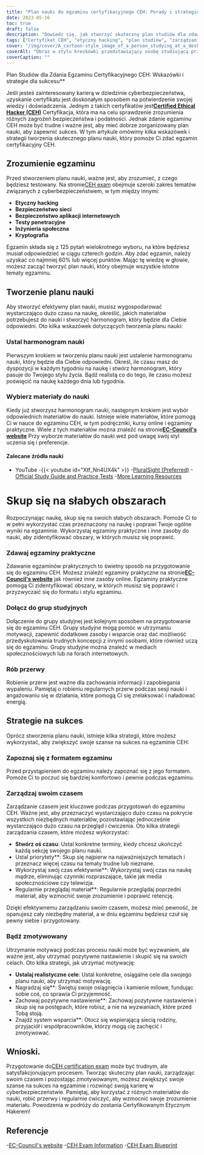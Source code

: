 ```yaml
---
title: "Plan nauki do egzaminu certyfikacyjnego CEH: Porady i strategie"
date: 2023-05-16
toc: true
draft: false
description: "Dowiedz się, jak stworzyć skuteczny plan studiów dla zdawania egzaminu certyfikacyjnego CEH z poradami i strategiami sukcesu."
tags: ["Certyfikat CEH", "etyczny hacking", "plan studiów", "zarządzanie czasem", "przygotowanie do egzaminu", "cybersecurity", "motywacja", "materiały do nauki", "pytania praktyczne", "przegląd", "EC-Council", "bezpieczeństwo informacji", "rozwój zawodowy", "Certyfikacja IT", "awans zawodowy", "bezpieczeństwo sieci", "test penetracyjny", "ocena podatności", "informacje o ubezpieczeniach", "badanie bezpieczeństwa"]
cover: "/img/cover/A_cartoon-style_image_of_a_person_studying_at_a_desk.png"
coverAlt: "Obraz w stylu kreskówki przedstawiający osobę studiującą przy biurku z laptopem i różnymi książkami i notatkami, z logo CEH w tle."
coverCaption: ""
---
```

 Plan Studiów dla Zdania Egzaminu Certyfikacyjnego CEH: Wskazówki i strategie dla sukcesu**

Jeśli jesteś zainteresowany karierą w dziedzinie cyberbezpieczeństwa, uzyskanie certyfikatu jest doskonałym sposobem na potwierdzenie swojej wiedzy i doświadczenia. Jednym z takich certyfikatów jest[**Certified Ethical Hacker (CEH)**](https://www.eccouncil.org/certified-ethical-hacker-training-and-certification/) Certyfikacja, która ma na celu sprawdzenie zrozumienia różnych zagrożeń bezpieczeństwa i podatności. Jednak zdanie egzaminu CEH może być trudne i ważne jest, aby mieć dobrze zorganizowany plan nauki, aby zapewnić sukces. W tym artykule omówimy kilka wskazówek i strategii tworzenia skutecznego planu nauki, który pomoże Ci zdać egzamin certyfikacyjny CEH.

## Zrozumienie egzaminu

Przed stworzeniem planu nauki, ważne jest, aby zrozumieć, z czego będziesz testowany. Na stronie[CEH exam](https://www.eccouncil.org/certified-ethical-hacker-training-and-certification/) obejmuje szeroki zakres tematów związanych z cyberbezpieczeństwem, w tym między innymi:

- **Etyczny hacking**
- **Bezpieczeństwo sieci**
- **Bezpieczeństwo aplikacji internetowych**
- **Testy penetracyjne**
- **Inżynieria społeczna**
- **Kryptografia**

Egzamin składa się z 125 pytań wielokrotnego wyboru, na które będziesz musiał odpowiedzieć w ciągu czterech godzin. Aby zdać egzamin, należy uzyskać co najmniej 60% lub więcej punktów. Mając tę wiedzę w głowie, możesz zacząć tworzyć plan nauki, który obejmuje wszystkie istotne tematy egzaminu.

## Tworzenie planu nauki

Aby stworzyć efektywny plan nauki, musisz wygospodarować wystarczająco dużo czasu na naukę, określić, jakich materiałów potrzebujesz do nauki i stworzyć harmonogram, który będzie dla Ciebie odpowiedni. Oto kilka wskazówek dotyczących tworzenia planu nauki:

### Ustal harmonogram nauki

Pierwszym krokiem w tworzeniu planu nauki jest ustalenie harmonogramu nauki, który będzie dla Ciebie odpowiedni. Określ, ile czasu masz do dyspozycji w każdym tygodniu na naukę i stwórz harmonogram, który pasuje do Twojego stylu życia. Bądź realistą co do tego, ile czasu możesz poświęcić na naukę każdego dnia lub tygodnia.

### Wybierz materiały do nauki

Kiedy już stworzysz harmonogram nauki, następnym krokiem jest wybór odpowiednich materiałów do nauki. Istnieje wiele materiałów, które pomogą Ci w nauce do egzaminu CEH, w tym podręczniki, kursy online i egzaminy praktyczne. Wiele z tych materiałów można znaleźć na stronie[**EC-Council's website**](https://www.eccouncil.org/certified-ethical-hacker-training-and-certification/) Przy wyborze materiałów do nauki weź pod uwagę swój styl uczenia się i preferencje.

#### Zalecane źródła nauki
- YouTube
  -{{< youtube id="Xtf_Nn4UX4k" >}}
-[PluralSight (Preferred)](https://www.pluralsight.com/)
-[Official Study Guide and Practice Tests](https://amzn.to/42lr6pu)
-[More Learning Resources](https://simeononsecurity.ch/recommendations/learning_resources)

# Skup się na słabych obszarach

Rozpoczynając naukę, skup się na swoich słabych obszarach. Pomoże Ci to w pełni wykorzystać czas przeznaczony na naukę i poprawi Twoje ogólne wyniki na egzaminie. Wykorzystaj egzaminy praktyczne i inne zasoby do nauki, aby zidentyfikować obszary, w których musisz się poprawić.

### Zdawaj egzaminy praktyczne

Zdawanie egzaminów praktycznych to świetny sposób na przygotowanie się do egzaminu CEH. Możesz znaleźć egzaminy praktyczne na stronie[**EC-Council's website**](https://www.eccouncil.org/certified-ethical-hacker-training-and-certification/) jak również inne zasoby online. Egzaminy praktyczne pomogą Ci zidentyfikować obszary, w których musisz się poprawić i przyzwyczaić się do formatu i stylu egzaminu.

### Dołącz do grup studyjnych

Dołączenie do grupy studyjnej jest kolejnym sposobem na przygotowanie się do egzaminu CEH. Grupy studyjne mogą pomóc w utrzymaniu motywacji, zapewnić dodatkowe zasoby i wsparcie oraz dać możliwość przedyskutowania trudnych koncepcji z innymi osobami, które również uczą się do egzaminu. Grupy studyjne można znaleźć w mediach społecznościowych lub na forach internetowych.

### Rób przerwy

Robienie przerw jest ważne dla zachowania informacji i zapobiegania wypaleniu. Pamiętaj o robieniu regularnych przerw podczas sesji nauki i angażowaniu się w działania, które pomogą Ci się zrelaksować i naładować energią.

## Strategie na sukces

Oprócz stworzenia planu nauki, istnieje kilka strategii, które możesz wykorzystać, aby zwiększyć swoje szanse na sukces na egzaminie CEH:

### Zapoznaj się z formatem egzaminu

Przed przystąpieniem do egzaminu należy zapoznać się z jego formatem. Pomoże Ci to poczuć się bardziej komfortowo i pewnie podczas egzaminu.

### Zarządzaj swoim czasem

Zarządzanie czasem jest kluczowe podczas przygotowań do egzaminu CEH. Ważne jest, aby przeznaczyć wystarczająco dużo czasu na pokrycie wszystkich niezbędnych materiałów, pozostawiając jednocześnie wystarczająco dużo czasu na przegląd i ćwiczenia. Oto kilka strategii zarządzania czasem, które możesz wykorzystać:

- **Stwórz oś czasu**: Ustal konkretne terminy, kiedy chcesz ukończyć każdą sekcję swojego planu nauki.
- Ustal priorytety**: Skup się najpierw na najważniejszych tematach i przeznacz więcej czasu na tematy trudne lub nieznane.
- Wykorzystaj swój czas efektywnie**: Wykorzystaj swój czas na naukę mądrze, eliminując czynniki rozpraszające, takie jak media społecznościowe czy telewizja.
- Regularnie przeglądaj materiał**: Regularnie przeglądaj poprzedni materiał, aby wzmocnić swoje zrozumienie i poprawić retencję.

Dzięki efektywnemu zarządzaniu swoim czasem, możesz mieć pewność, że opanujesz cały niezbędny materiał, a w dniu egzaminu będziesz czuł się pewny siebie i przygotowany.

### Bądź zmotywowany

Utrzymanie motywacji podczas procesu nauki może być wyzwaniem, ale ważne jest, aby utrzymać pozytywne nastawienie i skupić się na swoich celach. Oto kilka strategii, jak utrzymać motywację:

- **Ustalaj realistyczne cele**: Ustal konkretne, osiągalne cele dla swojego planu nauki, aby utrzymać motywację.
- Nagradzaj się**: Świętuj swoje osiągnięcia i kamienie milowe, fundując sobie coś, co sprawia Ci przyjemność.
- Zachowaj pozytywne nastawienie**: Zachowaj pozytywne nastawienie i skup się na postępach, które robisz, a nie na wyzwaniach, które przed Tobą stoją.
- Znajdź system wsparcia**: Otocz się wspierającą siecią rodziny, przyjaciół i współpracowników, którzy mogą cię zachęcić i zmotywować.

## Wnioski.

Przygotowanie do[CEH certification exam](https://www.eccouncil.org/certified-ethical-hacker-training-and-certification/) może być trudnym, ale satysfakcjonującym procesem. Tworząc skuteczny plan nauki, zarządzając swoim czasem i pozostając zmotywowanym, możesz zwiększyć swoje szanse na sukces na egzaminie i rozwinąć swoją karierę w cyberbezpieczeństwie. Pamiętaj, aby korzystać z różnych materiałów do nauki, robić przerwy i regularnie ćwiczyć, aby wzmocnić swoje zrozumienie materiału. Powodzenia w podróży do zostania Certyfikowanym Etycznym Hakerem!

## Referencje

-[EC-Council's website](https://www.eccouncil.org/)
-[CEH Exam Information](https://www.eccouncil.org/programs/certified-ethical-hacker-ceh/)
-[CEH Exam Blueprint](https://cert.eccouncil.org/images/doc/CEH-Exam-Blueprint-v3.0.pdf)
